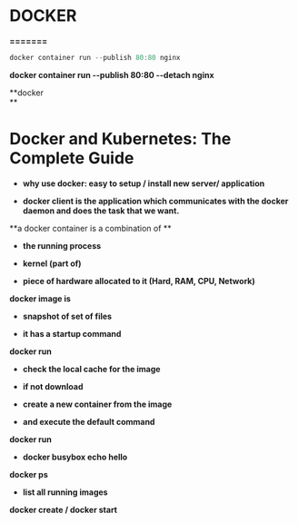 # **DOCKER**

**\=======**

```powershell
docker container run --publish 80:80 nginx

```

**docker container run --publish 80:80 --detach nginx**

**docker  
**

# **Docker and Kubernetes: The Complete Guide**

-   **why use docker: easy to setup / install new server/ application**
    
-   **docker client is the application which communicates with the docker daemon and does the task that we want.**
    

**a docker container is a combination of **

-   **the running process**
    
-   **kernel (part of)**
    
-   **piece of hardware allocated to it (Hard, RAM, CPU, Network)**
    

**docker image is**

-   **snapshot of set of files**
    
-   **it has a startup command**
    

**docker run <container-image-name>**

-   **check the local cache for the image**
    
-   **if not download**
    
-   **create a new container from the image**
    
-   **and execute the default command**
    

**docker run <container-image-name> <override default command>**

-   **docker busybox echo hello**
    

**docker ps**

-   **list all running images**
    

**docker create / docker start**